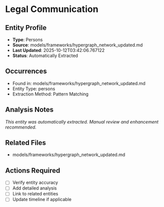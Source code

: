 # Legal Communication

## Entity Profile
- **Type**: Persons
- **Source**: models/frameworks/hypergraph_network_updated.md
- **Last Updated**: 2025-10-12T03:42:06.767122
- **Status**: Automatically Extracted

## Occurrences
- Found in: models/frameworks/hypergraph_network_updated.md
- Entity Type: persons
- Extraction Method: Pattern Matching

## Analysis Notes
*This entity was automatically extracted. Manual review and enhancement recommended.*

## Related Files
- models/frameworks/hypergraph_network_updated.md

## Actions Required
- [ ] Verify entity accuracy
- [ ] Add detailed analysis
- [ ] Link to related entities
- [ ] Update timeline if applicable
